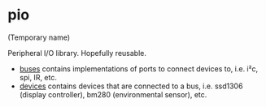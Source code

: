 # pio

(Temporary name)

Peripheral I/O library. Hopefully reusable.

* [buses](buses) contains implementations of ports to connect devices to, i.e.
  i²c, spi, IR, etc.
* [devices](devices) contains devices that are connected to a bus, i.e. ssd1306
  (display controller), bm280 (environmental sensor), etc.
